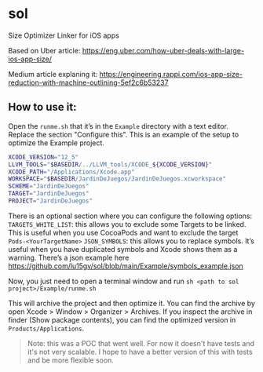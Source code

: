 # sol
Size Optimizer Linker for iOS apps

Based on Uber article: https://eng.uber.com/how-uber-deals-with-large-ios-app-size/

Medium article explaning it: https://engineering.rappi.com/ios-app-size-reduction-with-machine-outlining-5ef2c6b53237

## How to use it:

Open the `runme.sh` that it’s in the `Example` directory with a text editor.
Replace the section "Configure this".
This is an example of the setup to optimize the Example project.

```bash
XCODE_VERSION="12_5"
LLVM_TOOLS="$BASEDIR/../LLVM_tools/XCODE_${XCODE_VERSION}"
XCODE_PATH="/Applications/Xcode.app"
WORKSPACE="$BASEDIR/JardinDeJuegos/JardinDeJuegos.xcworkspace"
SCHEME="JardinDeJuegos"
TARGET="JardinDeJuegos"
PROJECT="JardinDeJuegos"
```

There is an optional section where you can configure the following options:
`TARGETS_WHITE_LIST`: this allows you to exclude some Targets to be linked. This is useful when you use CocoaPods and want to exclude the target `Pods-<YourTargetName>`
`JSON_SYMBOLS`: this allows you to replace symbols. It’s useful when you have duplicated symbols and Xcode shows them as a warning. There’s a json example here
https://github.com/lu15gv/sol/blob/main/Example/symbols_example.json

Now, you just need to open a terminal window and run
`sh <path to sol project>/Example/runme.sh`

This will archive the project and then optimize it. You can find the archive by open Xcode > Window > Organizer > Archives. If you inspect the archive in finder (Show package contents), you can find the optimized version in `Products/Applications`.

> Note: this was a POC that went well. For now it doesn't have tests and it's not very scalable. I hope to have a better version of this with tests and be more flexible soon.
